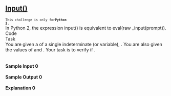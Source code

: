 ## **[Input()](https://www.hackerrank.com/challenges/input)** 
<sub> <code>This challenge is only for</code><strong><code>Python 2</code></strong><code>.</code> </sub><br>In Python 2, the expression input() is equivalent to eval(raw _input(prompt)).<br>Code<br>Task<br>You are given a of a single indeterminate (or variable), .
You are also given the values of and . Your task is to verify if .<br><br><br>**Sample Input 0**<br><br>**Sample Output 0**<br><br>**Explanation 0**<br><br>